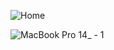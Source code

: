 ![Home](https://github.com/user-attachments/assets/9b5d367d-4b83-4080-a5d5-eac8c305b9e9)

![MacBook Pro 14_ - 1](https://github.com/user-attachments/assets/03ae9ae9-5e14-4756-95d7-1228bed5f926)
